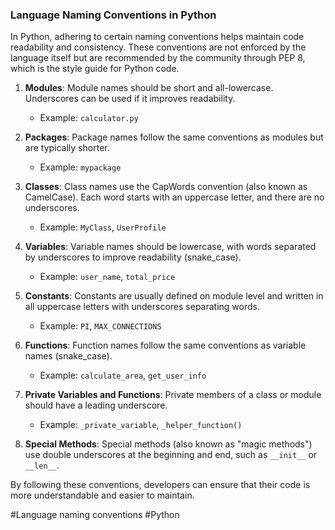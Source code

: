 ### Language Naming Conventions in Python

In Python, adhering to certain naming conventions helps maintain code readability and consistency. These conventions are not enforced by the language itself but are recommended by the community through PEP 8, which is the style guide for Python code.

1. **Modules**: Module names should be short and all-lowercase. Underscores can be used if it improves readability.
   - Example: `calculator.py`

2. **Packages**: Package names follow the same conventions as modules but are typically shorter.
   - Example: `mypackage`

3. **Classes**: Class names use the CapWords convention (also known as CamelCase). Each word starts with an uppercase letter, and there are no underscores.
   - Example: `MyClass`, `UserProfile`

4. **Variables**: Variable names should be lowercase, with words separated by underscores to improve readability (snake_case).
   - Example: `user_name`, `total_price`

5. **Constants**: Constants are usually defined on module level and written in all uppercase letters with underscores separating words.
   - Example: `PI`, `MAX_CONNECTIONS`

6. **Functions**: Function names follow the same conventions as variable names (snake_case).
   - Example: `calculate_area`, `get_user_info`

7. **Private Variables and Functions**: Private members of a class or module should have a leading underscore.
   - Example: `_private_variable`, `_helper_function()`

8. **Special Methods**: Special methods (also known as "magic methods") use double underscores at the beginning and end, such as `__init__` or `__len__`.

By following these conventions, developers can ensure that their code is more understandable and easier to maintain.

#Language naming conventions #Python